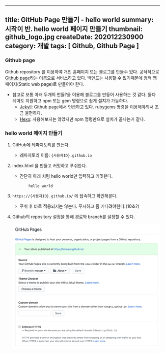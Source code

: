 -----
title: GitHub Page 만들기 - hello world
summary: 시작이 반. hello world 페이지 만들기
thumbnail: github_logo.jpg
createDate: 202012230900
category: 개발
tags: [ Github, Github Page ]
-----

### Github page

Github repository 를 이용하여 개인 홈페이지 또는 블로그를 만들수 있다. 공식적으로 [Github page]((https://pages.github.com/))라는 이름으로 서비스하고 있다.
백엔드는 사용할 수 없기때문에 정적 웹 페이지(Static web page)로 만들어야 한다.

* 참고로 보통 아래 두개의 번들?을 이용해 블로그를 만듷어 사용하는 것 같다. 둘다 테마도 지원하고 npm 또는 gem 명령으로 쉽게 설치가 가능하다.
    * [Jekyll](https://jekyllrb.com/): Github page에서 언급하고 있다. rubygems 명령을 이용해야되서 조금 불편하다.
    * [Hexo](https://hexo.io/docs/github-pages): 사용해보지는 않았지만 npm 명령만으로 설치가 끝나는거 같다.

### hello world 페이지 만들기

1. GitHub에 레파지토리를 만든다.
    * 레파지토리 이름: `{사용자ID}.github.io`
1. index.html 을 만들고 커밋하고 푸쉬한다.
    * 간단히 아래 처럼 hello world만 입력하고 커밋한다.
        ```
            hello world
        ```
1. `https://{사용자ID}.github.io/` 에 접속하고 확인해본다.
    * 푸쉬 후 바로 적용되지는 않는다. 푸시하고 좀 기다려야한다.(10초?)

1. Github의 repository 설정을 통해 경로와 branch를 설정할 수 있다.

    ![스크린샷](/images/20201223_1_1.png)